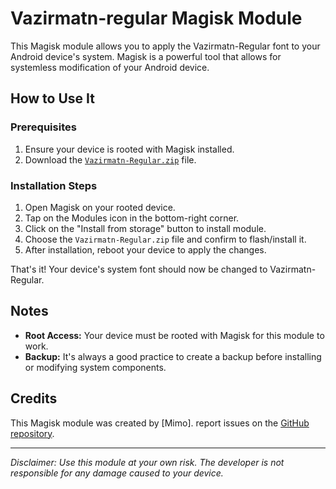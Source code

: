 # Vazirmatn-regular Magisk Module

This Magisk module allows you to apply the Vazirmatn-Regular font to your Android device's system. Magisk is a powerful tool that allows for systemless modification of your Android device.

## How to Use It

### Prerequisites
1. Ensure your device is rooted with Magisk installed.
2. Download the [`Vazirmatn-Regular.zip`](https://github.com/mrostd/VazirmatnRegularMagisk/releases) file.

### Installation Steps
1. Open Magisk on your rooted device.
2. Tap on the Modules icon in the bottom-right corner.
3. Click on the "Install from storage" button to install module.
4. Choose the `Vazirmatn-Regular.zip` file and confirm to flash/install it.
5. After installation, reboot your device to apply the changes.

That's it! Your device's system font should now be changed to Vazirmatn-Regular.

## Notes

- **Root Access:** Your device must be rooted with Magisk for this module to work.
- **Backup:** It's always a good practice to create a backup before installing or modifying system components.

## Credits

This Magisk module was created by [Mimo]. report issues on the [GitHub repository](https://github.com/mrostd/VazirmatnRegularMagisk/issues).

---

*Disclaimer: Use this module at your own risk. The developer is not responsible for any damage caused to your device.*

